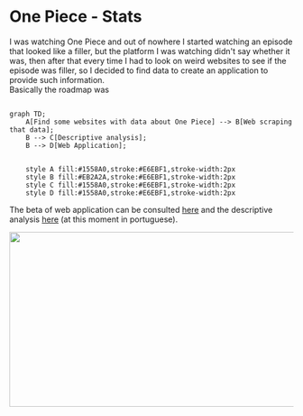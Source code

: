 # One Piece - Stats
I was watching One Piece and out of nowhere I started watching an episode that looked like a filler, but the platform I was watching didn't say whether it was, then after that every time I had to look on weird websites to see if the episode was filler, so I decided to find data to create an application to provide such information.   
Basically the roadmap was

```mermaid

graph TD;
    A[Find some websites with data about One Piece] --> B[Web scraping that data];
    B --> C[Descriptive analysis];
    B --> D[Web Application];
    
   
    style A fill:#1558A0,stroke:#E6EBF1,stroke-width:2px
    style B fill:#EB2A2A,stroke:#E6EBF1,stroke-width:2px
    style C fill:#1558A0,stroke:#E6EBF1,stroke-width:2px
    style D fill:#1558A0,stroke:#E6EBF1,stroke-width:2px
```
The beta of web application can be consulted [here](https://alissonrp.shinyapps.io/op_beta/?_ga=2.199898414.1077219620.1646952561-1144556888.1646851457) and the descriptive analysis [here](https://alissonrp.github.io/OP_Stats/) (at this moment in portuguese).
<p align="center"><img align="center" src="https://66.media.tumblr.com/077cae3ad69f294f2edbd3e6ae20485f/tumblr_o6pki8CBlH1rgi39lo6_500.gifv" height="310px" width="1080"/></p>